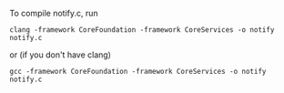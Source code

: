 To compile notify.c, run

```
clang -framework CoreFoundation -framework CoreServices -o notify notify.c
```

or (if you don't have clang)

```
gcc -framework CoreFoundation -framework CoreServices -o notify notify.c
```
